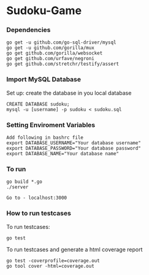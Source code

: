 # Sudoku-Game

### Dependencies

```
go get -u github.com/go-sql-driver/mysql
go get -u github.com/gorilla/mux
go get github.com/gorilla/websocket
go get github.com/urfave/negroni
go get github.com/stretchr/testify/assert

```

### Import MySQL Database

Set up: create the database in you local database

```
CREATE DATABASE sudoku;
mysql -u [username] -p sudoku < sudoku.sql
```

### Setting Enviroment Variables

```
Add following in bashrc file
export DATABASE_USERNAME="Your database username"
export DATABASE_PASSWORD="Your database password"
export DATABASE_NAME="Your database name"
```

### To run

```
go build *.go
./server

Go to - localhost:3000
```

### How to run testcases

To run testcases:

```
go test
```

To run testcases and generate a html coverage report

```
go test -coverprofile=coverage.out
go tool cover -html=coverage.out
```
